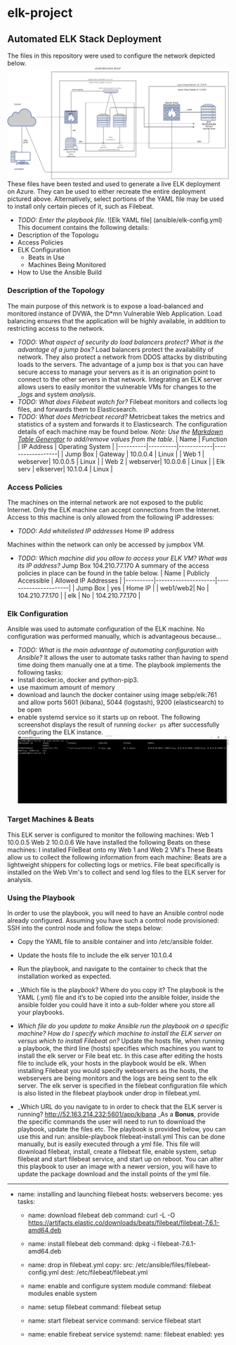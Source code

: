 # elk-project
## Automated ELK Stack Deployment
The files in this repository were used to configure the network depicted below.
![Final Network Diagram](Images/Network-diagram.png)
These files have been tested and used to generate a live ELK deployment on Azure. They can be used to either recreate the entire deployment pictured above. Alternatively, select portions of the YAML file may be used to install only certain pieces of it, such as Filebeat.
  - _TODO: Enter the playbook file._
![Elk YAML file] (ansible/elk-config.yml)
This document contains the following details:
- Description of the Topologu
- Access Policies
- ELK Configuration
  - Beats in Use
  - Machines Being Monitored
- How to Use the Ansible Build
### Description of the Topology
The main purpose of this network is to expose a load-balanced and monitored instance of DVWA, the D*mn Vulnerable Web Application.
Load balancing ensures that the application will be highly available, in addition to restricting access to the network.
- _TODO: What aspect of security do load balancers protect? What is the advantage of a jump box?_
Load balancers protect the availability of network. They also protect a network from DDOS attacks by distributing loads to the servers.
The advantage of a jump box is that you can have secure access to manage your servers as it is an origination point to connect to the other servers in that network.
Integrating an ELK server allows users to easily monitor the vulnerable VMs for changes to the __logs_ and system _analysis_.
- _TODO: What does Filebeat watch for?_
Filebeat monitors and collects log files, and forwards them to Elasticsearch. 
- _TODO: What does Metricbeat record?_
Metricbeat takes the metrics and statistics of a system and forwards it to Elasticsearch.
The configuration details of each machine may be found below.
_Note: Use the [Markdown Table Generator](http://www.tablesgenerator.com/markdown_tables) to add/remove values from the table_.
| Name     | Function | IP Address | Operating System |
|----------|----------|------------|------------------|
| Jump Box | Gateway  | 10.0.0.4   | Linux            |
| Web 1    | webserver| 10.0.0.5   | Linux            |
| Web 2    | webserver| 10.0.0.6   | Linux            |
| Elk serv | elkserver| 10.1.0.4   | Linux            |
### Access Policies
The machines on the internal network are not exposed to the public Internet. 
Only the ELK machine can accept connections from the Internet. Access to this machine is only allowed from the following IP addresses:
- _TODO: Add whitelisted IP addresses_
Home IP address

Machines within the network can only be accessed by jumpbox VM.
- _TODO: Which machine did you allow to access your ELK VM? What was its IP address?_
Jump Box 104.210.77.170
A summary of the access policies in place can be found in the table below.
| Name     | Publicly Accessible | Allowed IP Addresses |
|----------|---------------------|----------------------|
| Jump Box |     yes             | Home IP              |
| web1/web2|     No              | 104.210.77.170       |
|  elk     |     No              | 104.210.77.170       |
### Elk Configuration
Ansible was used to automate configuration of the ELK machine. No configuration was performed manually, which is advantageous because...
- _TODO: What is the main advantage of automating configuration with Ansible?_
It allows the user to automate tasks rather than having to spend time doing them manually one at a time.
The playbook implements the following tasks:
- Install docker.io, docker and python-pip3.
- use maximum amount of memory
- download and launch the docker container using image sebp/elk:761 and allow ports 5601 (kibana), 5044 (logstash), 9200 (elasticsearch) to be open 
- enable systemd service so it starts up on reboot.
The following screenshot displays the result of running `docker ps` after successfully configuring the ELK instance.
![ELK-container-result](Images/elk-server-container.png)
### Target Machines & Beats
This ELK server is configured to monitor the following machines:
Web 1 10.0.0.5
Web 2 10.0.0.6
We have installed the following Beats on these machines:
I installed FileBeat onto my Web 1 and Web 2 VM's
These Beats allow us to collect the following information from each machine:
Beats are a lightweight shippers for collecting logs or metrics. File beat specifically is installed on the Web Vm's to collect and send log files to the ELK server for analysis.
### Using the Playbook
In order to use the playbook, you will need to have an Ansible control node already configured. Assuming you have such a control node provisioned: 
SSH into the control node and follow the steps below:
- Copy the YAML file to ansible container and into /etc/ansible folder.
- Update the hosts file to include the elk server 10.1.0.4
- Run the playbook, and navigate to the container to check that the installation worked as expected.

- _Which file is the playbook? Where do you copy it?
The playbook is the YAML (.yml) file and it’s to be copied into the ansible folder, inside the ansible folder you could have it into a sub-folder where you store all your playbooks.
- _Which file do you update to make Ansible run the playbook on a specific machine? How do I specify which machine to install the ELK server on versus which to install Filebeat on?_
Update the hosts file, when running a playbook, the third line (hosts) specifies which machines you want to install the elk server or File beat etc.
In this case after editing the hosts file to include elk, your hosts in the playbook would be elk. When installing Filebeat you would specify webservers as the hosts, the webservers are being monitors and the logs are being sent to the elk server. The elk server is specified in the filebeat configuration file which is also listed in the filebeat playbook under drop in filebeat.yml.
- _Which URL do you navigate to in order to check that the ELK server is running?
http://52.163.214.232:5601/app/kibana
_As a **Bonus**, provide the specific commands the user will need to run to download the playbook, update the files etc.
The playbook is provided below, you can use this and run: ansible-playbook filebeat-install.yml
This can be done manually, but is easily executed through a yml file.
This file will download filebeat, install, create a filebeat file, enable system, setup filebeat and start filebeat service, and start up on reboot. You can alter this playbook to user an image with a newer version, you will have to update the package download and the install points of the yml file.
---
- name: installing and launching filebeat
  hosts: webservers
  become: yes
  tasks:

  - name: download filebeat deb
    command: curl -L -O https://artifacts.elastic.co/downloads/beats/filebeat/filebeat-7.6.1-amd64.deb

  - name: install filebeat deb
    command: dpkg -i filebeat-7.6.1-amd64.deb

  - name: drop in filebeat.yml
    copy:
      src: /etc/ansible/files/filebeat-config.yml
      dest: /etc/filebeat/filebeat.yml

  - name: enable and configure system module
    command: filebeat modules enable system

  - name: setup filebeat
    command: filebeat setup

  - name: start filebeat service
    command: service filebeat start

  - name: enable firebeat service
    systemd:
      name: filebeat
      enabled: yes

 
